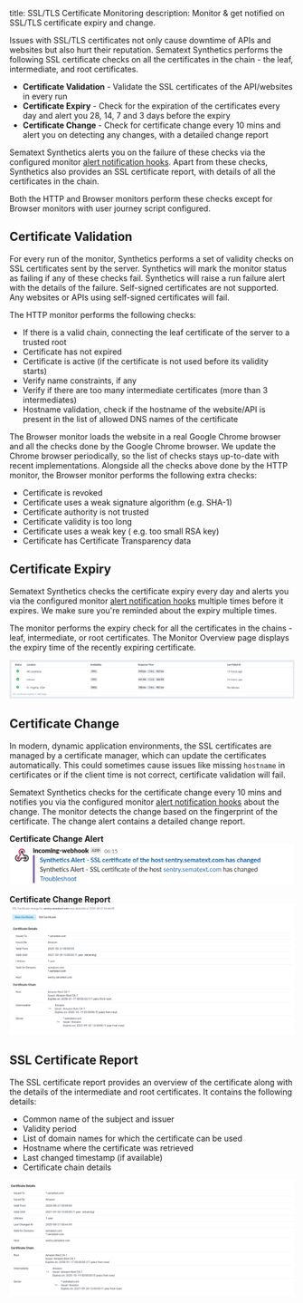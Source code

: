 title: SSL/TLS Certificate Monitoring
description: Monitor & get notified on SSL/TLS certificate expiry and change. 

Issues with SSL/TLS certificates not only cause downtime of APIs and websites but also hurt their reputation. Sematext Synthetics performs the following SSL certificate checks on all the certificates in the chain - the leaf, intermediate, and root certificates.

* **Certificate Validation** - Validate the SSL certificates of the API/websites in every run
* **Certificate Expiry** - Check for the expiration of the certificates every day and alert you 28, 14, 7 and 3 days before the expiry
* **Certificate Change** - Check for certificate change every 10 mins and alert you on detecting any changes, with a detailed change report

Sematext Synthetics alerts you on the failure of these checks via the configured monitor [alert notification hooks](../alerts/alert-notifications.md). Apart from these checks, Synthetics also provides an SSL certificate report, with details of all the certificates in the chain.

Both the HTTP and Browser monitors perform these checks except for Browser monitors with user journey script configured.

## Certificate Validation

For every run of the monitor, Synthetics performs a set of validity checks on SSL certificates sent by the server. Synthetics will mark the monitor status as failing if any of these checks fail. Synthetics will raise a run failure alert with the details of the failure. Self-signed certificates are not supported. Any websites or APIs using self-signed certificates will fail.

The HTTP monitor performs the following checks:

* If there is a valid chain, connecting the leaf certificate of the server to a trusted root
* Certificate has not expired
* Certificate is active (if the certificate is not used before its validity starts)
* Verify name constraints, if any
* Verify if there are too many intermediate certificates (more than 3 intermediates)
* Hostname validation, check if the hostname of the website/API is present in the list of allowed DNS names of the certificate

The Browser monitor loads the website in a real Google Chrome browser and all the checks done by the Google Chrome browser. We update the Chrome browser periodically, so the list of checks stays up-to-date with recent implementations. Alongside all the checks above done by the HTTP monitor, the Browser monitor performs the following extra checks:

* Certificate is revoked
* Certificate uses a weak signature algorithm (e.g. SHA-1)
* Certificate authority is not trusted
* Certificate validity is too long
* Certificate uses a weak key ( e.g. too small RSA key)
* Certificate has Certificate Transparency data

## Certificate Expiry

Sematext Synthetics checks the certificate expiry every day and alerts you via the configured monitor [alert notification hooks](../alerts/alert-notifications.md) multiple times before it expires. We make sure you're reminded about the expiry multiple times.

The monitor performs the expiry check for all the certificates in the chains - leaf, intermediate, or root certificates. The Monitor Overview page displays the expiry time of the recently expiring certificate.

![Certificate expiry](../images/synthetics/cert-expiry.png)

## Certificate Change

In modern, dynamic application environments, the SSL certificates are managed by a certificate manager, which can update the certificates automatically. This could sometimes cause issues like missing `hostname` in certificates or if the client time is not correct, certificate validation will fail. 

Sematext Synthetics checks for the certificate change every 10 mins and notifies you via the configured monitor [alert notification hooks](../alerts/alert-notifications.md) about the change. The monitor detects the change based on the fingerprint of the certificate. The change alert contains a detailed change report.

**Certificate Change Alert**
![Certificate change alert](../images/synthetics/cert-change-alert.png)

**Certificate Change Report**
![Certificate change report](../images/synthetics/cert-change-report.png)

## SSL Certificate Report

The SSL certificate report provides an overview of the certificate along with the details of the intermediate and root certificates. It contains the following details:

* Common name of the subject and issuer
* Validity period
* List of domain names for which the certificate can be used
* Hostname where the certificate was retrieved
* Last changed timestamp (if available)
* Certificate chain details

![Certificate report](../images/synthetics/cert-report.png)